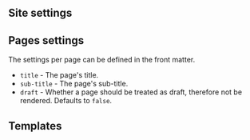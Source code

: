 ## Site settings

## Pages settings

The settings per page can be defined in the front matter.

- `title` - The page's title.
- `sub-title` - The page's sub-title.
- `draft` - Whether a page should be treated as draft, therefore not be rendered. Defaults to `false`.

## Templates

